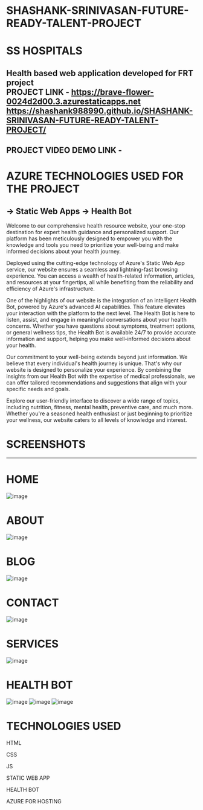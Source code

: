 # SHASHANK-SRINIVASAN-FUTURE-READY-TALENT-PROJECT
# SS HOSPITALS 
Health based web application developed for FRT project  
PROJECT LINK - https://brave-flower-0024d2d00.3.azurestaticapps.net
https://shashank988990.github.io/SHASHANK-SRINIVASAN-FUTURE-READY-TALENT-PROJECT/
--------------------------------------------------------------------
PROJECT VIDEO DEMO LINK - 
---------------------------------------------------------------
# AZURE TECHNOLOGIES USED FOR THE PROJECT
-> Static Web Apps
-> Health Bot
-------------------------------------------------------------
Welcome to our comprehensive health resource website, your one-stop destination for expert health guidance and personalized support. Our platform has been meticulously designed to empower you with the knowledge and tools you need to prioritize your well-being and make informed decisions about your health journey.

Deployed using the cutting-edge technology of Azure's Static Web App service, our website ensures a seamless and lightning-fast browsing experience. You can access a wealth of health-related information, articles, and resources at your fingertips, all while benefiting from the reliability and efficiency of Azure's infrastructure.

One of the highlights of our website is the integration of an intelligent Health Bot, powered by Azure's advanced AI capabilities. This feature elevates your interaction with the platform to the next level. The Health Bot is here to listen, assist, and engage in meaningful conversations about your health concerns. Whether you have questions about symptoms, treatment options, or general wellness tips, the Health Bot is available 24/7 to provide accurate information and support, helping you make well-informed decisions about your health.

Our commitment to your well-being extends beyond just information. We believe that every individual's health journey is unique. That's why our website is designed to personalize your experience. By combining the insights from our Health Bot with the expertise of medical professionals, we can offer tailored recommendations and suggestions that align with your specific needs and goals.

Explore our user-friendly interface to discover a wide range of topics, including nutrition, fitness, mental health, preventive care, and much more. Whether you're a seasoned health enthusiast or just beginning to prioritize your wellness, our website caters to all levels of knowledge and interest.

# SCREENSHOTS
-------------
# HOME
![image](https://github.com/Shashank988990/SHASHANK-SRINIVASAN-FUTURE-READY-TALENT-PROJECT/assets/127091254/413ce461-59f6-4d30-a0f3-14f9134cbdfc)
# ABOUT
![image](https://github.com/Shashank988990/SHASHANK-SRINIVASAN-FUTURE-READY-TALENT-PROJECT/assets/127091254/908594e0-5f88-45be-a735-dfce58b8b77d)
# BLOG
![image](https://github.com/Shashank988990/SHASHANK-SRINIVASAN-FUTURE-READY-TALENT-PROJECT/assets/127091254/ce71a77c-b56f-4a81-b024-6bfce64d1534)
# CONTACT
![image](https://github.com/Shashank988990/SHASHANK-SRINIVASAN-FUTURE-READY-TALENT-PROJECT/assets/127091254/3de1a343-7d42-464b-8b56-ac67ef70cd4e)
# SERVICES
![image](https://github.com/Shashank988990/SHASHANK-SRINIVASAN-FUTURE-READY-TALENT-PROJECT/assets/127091254/cf1ff766-4326-4d80-b5ea-33f7c41354d0)
# HEALTH BOT
![image](https://github.com/Shashank988990/SHASHANK-SRINIVASAN-FUTURE-READY-TALENT-PROJECT/assets/127091254/3ea4c181-0128-4ea4-b040-7d6b525589ef)
![image](https://github.com/Shashank988990/SHASHANK-SRINIVASAN-FUTURE-READY-TALENT-PROJECT/assets/127091254/5ae4e468-2e6d-4890-a095-3daa130cef16)
![image](https://github.com/Shashank988990/SHASHANK-SRINIVASAN-FUTURE-READY-TALENT-PROJECT/assets/127091254/56840fee-1fd4-4afe-9cbf-794e84982aa4)
# TECHNOLOGIES USED
HTML

CSS

JS

STATIC WEB APP

HEALTH BOT

AZURE FOR HOSTING




